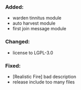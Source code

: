 
### Added:
- warden tinnitus module
- auto harvest module
- first join message module

### Changed:
- license to LGPL-3.0

### Fixed:
- [Realistic Fire] bad description
- release include too many files
